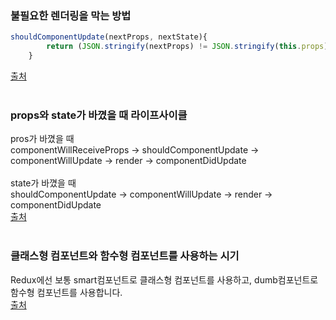 ### 불필요한 렌더링을 막는 방법
```javascript
shouldComponentUpdate(nextProps, nextState){
    	return (JSON.stringify(nextProps) != JSON.stringify(this.props));
    } 
```
[출처](https://velopert.com/1015https://velopert.com/1015)<br>
<br>

### props와 state가 바꼈을 때 라이프사이클
pros가 바꼈을 때 <br>
componentWillReceiveProps -> shouldComponentUpdate -> componentWillUpdate -> render -> componentDidUpdate <br>
<br>
state가 바꼈을 때 <br>
shouldComponentUpdate -> componentWillUpdate -> render -> componentDidUpdate<br>
[출처](https://velopert.com/1130)<br>
<br>

### 클래스형 컴포넌트와 함수형 컴포넌트를 사용하는 시기
Redux에선 보통 smart컴포넌트로 클래스형 컴포넌트를 사용하고, dumb컴포넌트로 함수형 컴포넌트를 사용합니다.<br>
[출처](https://velopert.com/2994)
<br>


